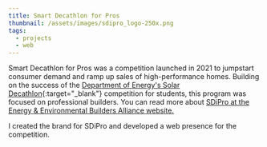 ```yaml
---
title: Smart Decathlon for Pros
thumbnail: /assets/images/sdipro_logo-250x.png
tags:
  - projects
  - web
---
```

Smart Decathlon for Pros was a competition launched in 2021 to jumpstart consumer demand and ramp up sales of high-performance homes. Building on the success of the [Department of Energy's Solar Decathlon](https://www.solardecathlon.gov/){:target="_blank"} competition for students, this program was focused on professional builders. You can read more about <a href="https://www.eeba.org/smart-decathlon-for-innovative-professionals-1" target="_blank" rel="noopener noreferrer">SDiPro at the Energy & Environmental Builders Alliance website.</a>

I created the brand for SDiPro and developed a web presence for the competition.
